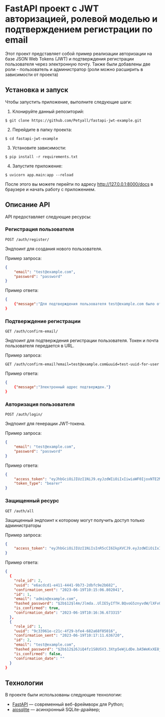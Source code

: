 # FastAPI проект с JWT авторизацией, ролевой моделью и подтверждением регистрации по email

Этот проект представляет собой пример реализации авторизации на базе JSON Web Tokens (JWT) и подтверждения регистрации пользователя через электронную почту. Также были добавлены две роли - пользователь и администратор (роли можно расширить в зависимости от проекта)

## Установка и запуск

Чтобы запустить приложение, выполните следующие шаги:

1. Клонируйте данный репозиторий:

```
$ git clone https://github.com/Petyall/fastapi-jwt-example.git
```

2. Перейдите в папку проекта:

```
$ cd fastapi-jwt-example
```

3. Установите зависимости:

```
$ pip install -r requirements.txt
```

4. Запустите приложение:

```
$ uvicorn app.main:app --reload
```

После этого вы можете перейти по адресу http://127.0.0.1:8000/docs в браузере и начать работу с приложением.

## Описание API

API предоставляет следующие ресурсы:

### Регистрация пользователя

`POST /auth/register/`

Эндпоинт для создания нового пользователя.

Пример запроса:
```json
{
    "email": "test@example.com",
    "password": "password"
}
```

Пример ответа:
```json
{
    {"message":"Для подтверждения пользователя test@example.com было отправлено письмо с ссылкой для завершения регистрации"}
}
```

### Подтверждение регистрации

`GET /auth/confirm-email/`

Эндпоинт для подтверждения регистрации пользователя. Токен и почта пользователя передается в URL.

Пример запроса:
```
GET /auth/confirm-email?email=test@example.com&uuid=test-uuid-for-user
```

Пример ответа:
```json
{
    {"message":"Электронный адрес подтвержден."}
}
```

### Авторизация пользователя

`POST /auth/login/`

Эндпоинт для генерации JWT-токена.

Пример запроса:
```json
{
    "email": "test@example.com",
    "password": "password"
}
```

Пример ответа:
```json
{
    "access_token": "eyJhbGciOiJIUzI1NiJ9.eyJzdWIiOiIxIiwiaWF0IjoxNTE2MjM5MDIyfQ.lZxLw3QsZVv3tH5G0PKplbWJkX90F-10x6BbPKH_7Y",
    "token_type": "bearer"
}
```

### Защищенный ресурс

`GET /auth/all`

Защищенный эндпоинт к которому могут получить доступ только администраторы

Пример запроса:
```json
{
    "access_token": "eyJhbGciOiJIUzI1NiIsInR5cCI6IkpXVCJ9.eyJzdWIiOiIxIiwiZXhwIjoxNjg3MDA1MjA4fQ.QEkRfGoHnUhwVI3xczP8OE8QkGkMX02pEU1W2z4zScM"
}
```

Пример ответа:
```json
{
  {
    "role_id": 2,
    "uuid": "e6acdcd1-e411-4441-9b73-2dbfc9e2b682",
    "confirmation_sent": "2023-06-19T10:15:06.802041",
    "id": 1,
    "email": "admin@example.com",
    "hashed_password": "$2b$12$l4m/Jlmda..UlIE5yIfTH.BQvoG5znyvdW/lXFvOcZQvfa.Tr2Eru",
    "is_confirmed": true,
    "confirmation_date": "2023-06-19T10:16:36.673315"
  },
  {
    "role_id": 1,
    "uuid": "9c33961e-c21c-4f29-bfe4-682a68f05016",
    "confirmation_sent": "2023-06-19T10:17:11.636720",
    "id": 2,
    "email": "test@example.com",
    "hashed_password": "$2b$12$26JiQ4fz1S8USV3.3Xtp5eWjLdDe.bA5WeKxXE8jIqLkqIkkzolUO",
    "is_confirmed": false,
    "confirmation_date": ""
  }
}
```

## Технологии

В проекте были использованы следующие технологии:

- [FastAPI](https://fastapi.tiangolo.com/) — современный веб-фреймворк для Python;
- [aiosqlite](https://github.com/omnilib/aiosqlite) — асинхронный SQLite-драйвер;